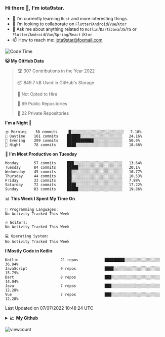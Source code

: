 ### Hi there 👋, I'm iota9star.

- 🌱 I’m currently learning `Rust` and more interesting things.
- 👯 I’m looking to collaborate on `Flutter`/`Android`/`Vue`/`Ktor`
- 💬 Ask me about anything related to `Kotlin`/`Dart`/`Java`/`JS`/`TS` or `Flutter`/`Android`/`Vue`/`Spring`/`React`
  /`Ktor`
- 📫 How to reach me: [iota9star@foxmail.com](iota9star@foxmail.com)



<!--START_SECTION:waka-->
![Code Time](http://img.shields.io/badge/Code%20Time-3%2C088%20hrs%2012%20mins-blue)

**🐱 My GitHub Data** 

> 🏆 307 Contributions in the Year 2022
 > 
> 📦 849.7 kB Used in GitHub's Storage 
 > 
> 🚫 Not Opted to Hire
 > 
> 📜 69 Public Repositories 
 > 
> 🔑 22 Private Repositories  
 > 
**I'm a Night 🦉** 

```text
🌞 Morning    30 commits     █░░░░░░░░░░░░░░░░░░░░░░░░   7.18% 
🌆 Daytime    101 commits    ██████░░░░░░░░░░░░░░░░░░░   24.16% 
🌃 Evening    209 commits    ████████████░░░░░░░░░░░░░   50.0% 
🌙 Night      78 commits     ████░░░░░░░░░░░░░░░░░░░░░   18.66%

```
📅 **I'm Most Productive on Tuesday** 

```text
Monday       57 commits     ███░░░░░░░░░░░░░░░░░░░░░░   13.64% 
Tuesday      84 commits     █████░░░░░░░░░░░░░░░░░░░░   20.1% 
Wednesday    45 commits     ██░░░░░░░░░░░░░░░░░░░░░░░   10.77% 
Thursday     44 commits     ██░░░░░░░░░░░░░░░░░░░░░░░   10.53% 
Friday       33 commits     ██░░░░░░░░░░░░░░░░░░░░░░░   7.89% 
Saturday     72 commits     ████░░░░░░░░░░░░░░░░░░░░░   17.22% 
Sunday       83 commits     █████░░░░░░░░░░░░░░░░░░░░   19.86%

```


📊 **This Week I Spent My Time On** 

```text
💬 Programming Languages: 
No Activity Tracked This Week

🔥 Editors: 
No Activity Tracked This Week

💻 Operating System: 
No Activity Tracked This Week

```

**I Mostly Code in Kotlin** 

```text
Kotlin                   21 repos            █████████░░░░░░░░░░░░░░░░   36.84% 
JavaScript               9 repos             ████░░░░░░░░░░░░░░░░░░░░░   15.79% 
Dart                     8 repos             ███░░░░░░░░░░░░░░░░░░░░░░   14.04% 
Java                     7 repos             ███░░░░░░░░░░░░░░░░░░░░░░   12.28% 
Vue                      7 repos             ███░░░░░░░░░░░░░░░░░░░░░░   12.28%

```



 Last Updated on 07/07/2022 10:48:24 UTC
<!--END_SECTION:waka-->

<details>
  <summary><b>📈&nbsp;&nbsp;My Github</b></summary>
  <br>
  <img src='https://github-profile-trophy.vercel.app/?username=iota9star'>
  <img src='https://bad-apple-github-readme.vercel.app/api?show_bg=1&username=iota9star&hide_title=true'>
  <img src='http://cr-skills-chart-widget.azurewebsites.net/api/api?username=iota9star'>
</details>


![viewcount](https://count.getloli.com/get/@iota9star?theme=rule34)
